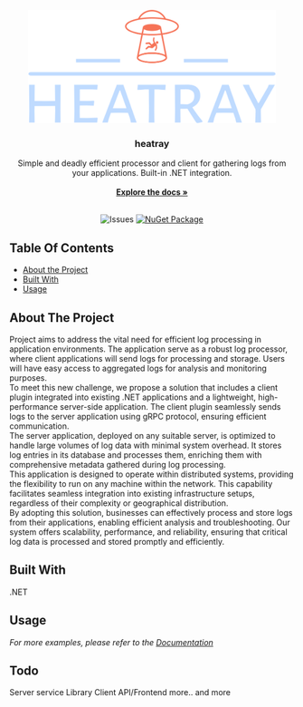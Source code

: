 <br/>
<div align="center">
  <a href="https://github.com/lukevkc/heatray">
    <img src="heatray-logo-no-background.png" alt="Logo" height="200">
  </a>

  <h3 align="center">heatray</h3>

  <p align="center">
    Simple and deadly efficient processor and client for gathering logs from your applications. Built-in .NET integration.
    <br/>
    <br/>
    <a href="https://github.com/lukevkc/heatray"><strong>Explore the docs »</strong></a>
    <br/>
    <br/>
  </p>

![Issues](https://img.shields.io/github/issues/lukevkc/heatray)
[![NuGet Package](https://img.shields.io/badge/.NET%20-8.0-blue.svg)](https://dotnet.microsoft.com/en-us/download/dotnet/8.0)
</div>

## Table Of Contents

* [About the Project](#about-the-project)
* [Built With](#built-with)
* [Usage](#usage)

## About The Project

Project aims to address the vital need for efficient log processing in application environments. The application serve as a robust log processor, where client applications will send logs for processing and storage. Users will have easy access to aggregated logs for analysis and monitoring purposes.
<br>
To meet this new challenge, we propose a solution that includes a client plugin integrated into existing .NET applications and a lightweight, high-performance server-side application. The client plugin seamlessly sends logs to the server application using gRPC protocol, ensuring efficient communication.
<br>
The server application, deployed on any suitable server, is optimized to handle large volumes of log data with minimal system overhead. It stores log entries in its database and processes them, enriching them with comprehensive metadata gathered during log processing.
<br>
This application is designed to operate within distributed systems, providing the flexibility to run on any machine within the network. This capability facilitates seamless integration into existing infrastructure setups, regardless of their complexity or geographical distribution.
<br>
By adopting this solution, businesses can effectively process and store logs from their applications, enabling efficient analysis and troubleshooting. Our system offers scalability, performance, and reliability, ensuring that critical log data is processed and stored promptly and efficiently.

## Built With

.NET

## Usage

_For more examples, please refer to the [Documentation](https://github.com/lukevkc/heatray)_

## Todo

Server service
Library
Client API/Frontend
more..
and more
